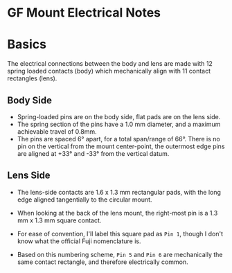 # GF Mount Electrical Notes

# Basics

The electrical connections between the body and lens are made with 12 spring loaded contacts (body) which mechanically align with 11 contact rectangles (lens).

## Body Side

- Spring-loaded pins are on the body side, flat pads are on the lens side.
- The spring section of the pins have a 1.0 mm diameter, and a maximum achievable travel of 0.8mm.
- The pins are spaced 6° apart, for a total span/range of 66°. There is no pin on the vertical from the mount center-point, the outermost edge pins are aligned at +33° and -33° from the vertical datum.

## Lens Side

- The lens-side contacts are 1.6 x 1.3 mm rectangular pads, with the long edge aligned tangentially to the circular mount.

- When looking at the back of the lens mount, the right-most pin is a 1.3 mm x 1.3 mm square contact.

- For ease of convention, I'll label this square pad as `Pin 1`, though I don't know what the official Fuji nomenclature is.

- Based on this numbering scheme, `Pin 5` and `Pin 6` are mechanically the same contact rectangle, and therefore electrically common.

  

